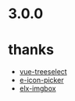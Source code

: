 # 3.0.0

# thanks
* [vue-treeselect](https://www.vue-treeselect.cn/)
* [e-icon-picker](http://doc.icon.cnovel.club/)
* [elx-imgbox](https://github.com/erzh/elx-imgbox)